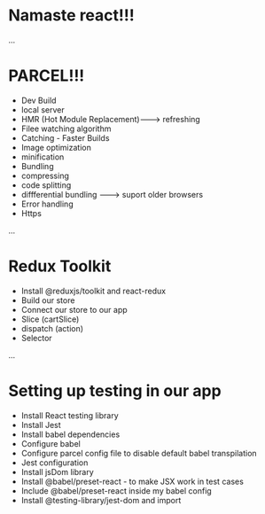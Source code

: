 # Namaste react!!!

...
# PARCEL!!!
- Dev Build
- local server
- HMR (Hot Module Replacement)---> refreshing
- Filee watching algorithm
- Catching - Faster Builds
- Image optimization
- minification
- Bundling
- compressing
- code splitting
- diffferential bundling ---> suport older browsers
- Error handling
- Https


...
# Redux Toolkit
- Install @reduxjs/toolkit and react-redux
- Build our store
- Connect our store to our app
- Slice (cartSlice)
- dispatch (action)
- Selector

...
# Setting up testing in our app
- Install React testing library
- Install Jest
- Install babel dependencies
- Configure babel
- Configure parcel config file to disable default babel transpilation
- Jest configuration 
- Install jsDom library
- Install @babel/preset-react - to make JSX work in test cases
- Include @babel/preset-react inside my babel config
- Install @testing-library/jest-dom and import